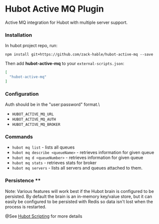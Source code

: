 # Hubot Active MQ Plugin

Active MQ integration for Hubot with multiple server support.

### Installation

In hubot project repo, run:

`npm install git+https://github.com/zack-hable/hubot-active-mq --save`

Then add **hubot-active-mq** to your `external-scripts.json`:

```json
[
  "hubot-active-mq"
]
```


### Configuration
Auth should be in the "user:password" format.\

- ```HUBOT_ACTIVE_MQ_URL```
- ```HUBOT_ACTIVE_MQ_AUTH```
- ```HUBOT_ACTIVE_MQ_BROKER```

### Commands
- ```hubot mq list``` - lists all queues
- ```hubot mq describe <queueName>``` - retrieves information for given queue
- ```hubot mq d <queueNumber>``` - retrieves information for given queue
- ```hubot mq stats``` - retrieves stats for broker
- ```hubot mq servers``` - lists all servers and queues attached to them.

### Persistence **
Note: Various features will work best if the Hubot brain is configured to be persisted. By default
the brain is an in-memory key/value store, but it can easily be configured to be persisted with Redis so
data isn't lost when the process is restarted.

@See [Hubot Scripting](https://hubot.github.com/docs/scripting/) for more details
